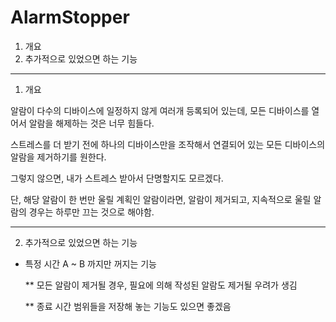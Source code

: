 # AlarmStopper

1. 개요
2. 추가적으로 있었으면 하는 기능

---

1. 개요

알람이 다수의 디바이스에 일정하지 않게 여러개 등록되어 있는데, 모든 디바이스를 열어서 알람을 해제하는 것은 너무 힘들다.

스트레스를 더 받기 전에 하나의 디바이스만을 조작해서 연결되어 있는 모든 디바이스의 알람을 제거하기를 원한다.

그렇지 않으면, 내가 스트레스 받아서 단명할지도 모르겠다.

단, 해당 알람이 한 번만 울릴 계획인 알람이라면, 알람이 제거되고, 지속적으로 울릴 알람의 경우는 하루만 끄는 것으로 해야함.

---

2. 추가적으로 있었으면 하는 기능

* 특정 시간 A ~ B 까지만 꺼지는 기능
  
  ** 모든 알람이 제거될 경우, 필요에 의해 작성된 알람도 제거될 우려가 생김
  
  ** 종료 시간 범위들을 저장해 놓는 기능도 있으면 좋겠음
